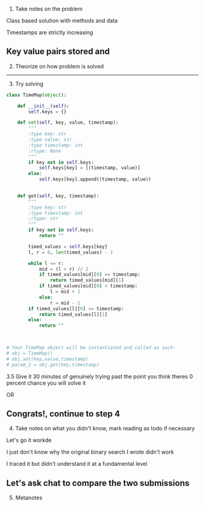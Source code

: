 1. Take notes on the problem

Class based solution with methods and data

Timestamps are strictly increasing

Key value pairs stored and 
-----
2. Theorize on how problem is solved 
-----
3. Try solving

```py
class TimeMap(object):

    def __init__(self):
        self.keys = {}

    def set(self, key, value, timestamp):
        """
        :type key: str
        :type value: str
        :type timestamp: int
        :rtype: None
        """
        if key not in self.keys:
            self.keys[key] = [(timestamp, value)]
        else:
            self.keys[key].append((timestamp, value))
        

    def get(self, key, timestamp):
        """
        :type key: str
        :type timestamp: int
        :rtype: str
        """
        if key not in self.keys:
            return ""

        timed_values = self.keys[key]
        l, r = 0, len(timed_values) - 1

        while l <= r:
            mid = (l + r) // 2
            if timed_values[mid][0] == timestamp:
                return timed_values[mid][1]
            if timed_values[mid][0] < timestamp:
                l = mid + 1
            else:
                r = mid - 1
        if timed_values[l][0] <= timestamp:
            return timed_values[l][1]
        else:
            return ""
        


# Your TimeMap object will be instantiated and called as such:
# obj = TimeMap()
# obj.set(key,value,timestamp)
# param_2 = obj.get(key,timestamp)
```
3.5 Give it 30 minutes of genuinely trying past the point you think theres 0 percent chance you will solve it 

OR 

Congrats!, continue to step 4
-----
4. Take notes on what you didn't know, mark reading as todo if necessary

Let's go it workde

I just don't know why the original binary search I wrote didn't work 

I traced it but didn't understand it at a fundamental level

Let's ask chat to compare the two submissions
-----
5. Metanotes